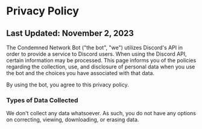 <meta charset="UTF-8" />
<link rel="stylesheet" href="/privacy.css" />
<meta name="robots" content="noindex, nofollow, noarchive, nocache, nosnippet, noimageindex">
<meta name="viewport" content="width=device-width, initial-scale=1.0" />
    
# Privacy Policy
## Last Updated: November 2, 2023
The Condemned Network Bot ("the bot", "we") utilizes Discord's API in order to provide a service to Discord users. When using the Discord API, certain information may be processed.
This page informs you of the policies regarding the collection, use, and disclosure of personal data when you use the bot and the choices you have associated with that data.

By using the bot, you agree to this privacy policy.

### Types of Data Collected

We don't collect any data whatsoever. As such, you do not have any options on correcting, viewing, downloading,
or erasing data.
